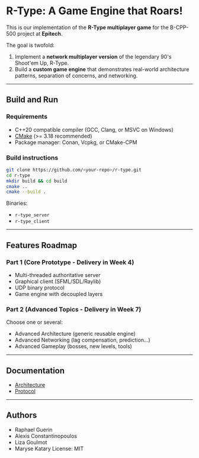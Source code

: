 # R-Type: A Game Engine that Roars!

This is our implementation of the **R-Type multiplayer game** for the B-CPP-500 project at **Epitech**.

The goal is twofold:
1. Implement a **network multiplayer version** of the legendary 90's Shoot'em Up, R-Type.
2. Build a **custom game engine** that demonstrates real-world architecture patterns, separation of concerns, and networking.

---

## Build and Run

### Requirements
- C++20 compatible compiler (GCC, Clang, or MSVC on Windows)
- [CMake](https://cmake.org/) (>= 3.18 recommended)
- Package manager: Conan, Vcpkg, or CMake-CPM

### Build instructions
```bash
git clone https://github.com/<your-repo>/r-type.git
cd r-type
mkdir build && cd build
cmake ..
cmake --build .
```

Binaries:
- `r-type_server`
- `r-type_client`

---

## Features Roadmap

### Part 1 (Core Prototype - Delivery in Week 4)
-  Multi-threaded authoritative server
-  Graphical client (SFML/SDL/Raylib)
-  UDP binary protocol
-  Game engine with decoupled layers

### Part 2 (Advanced Topics - Delivery in Week 7)
Choose one or several:
-  Advanced Architecture (generic reusable engine)
-  Advanced Networking (lag compensation, prediction…)
-  Advanced Gameplay (bosses, new levels, tools)

---

## Documentation
- [Architecture](./docs/architecture/ARCHITECTURE.md)
- [Protocol](./docs/protocol/PROTOCOL.md)

---

## Authors
- Raphael Guerin
- Alexis Constantinopoulos
- Liza Goulmot
- Maryse Katary
License: MIT